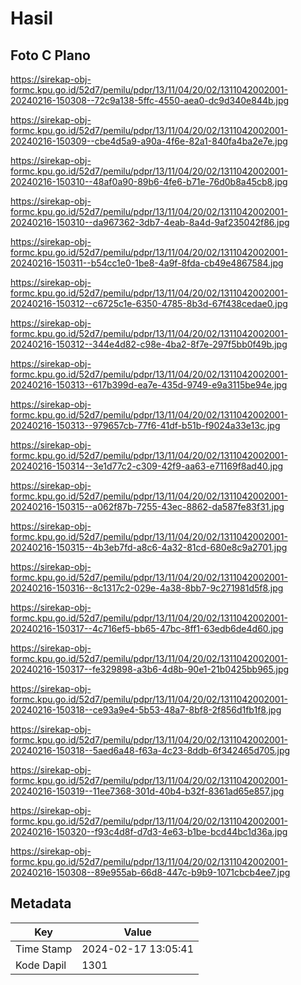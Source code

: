 # Hasil

## Foto C Plano

https://sirekap-obj-formc.kpu.go.id/52d7/pemilu/pdpr/13/11/04/20/02/1311042002001-20240216-150308--72c9a138-5ffc-4550-aea0-dc9d340e844b.jpg

https://sirekap-obj-formc.kpu.go.id/52d7/pemilu/pdpr/13/11/04/20/02/1311042002001-20240216-150309--cbe4d5a9-a90a-4f6e-82a1-840fa4ba2e7e.jpg

https://sirekap-obj-formc.kpu.go.id/52d7/pemilu/pdpr/13/11/04/20/02/1311042002001-20240216-150310--48af0a90-89b6-4fe6-b71e-76d0b8a45cb8.jpg

https://sirekap-obj-formc.kpu.go.id/52d7/pemilu/pdpr/13/11/04/20/02/1311042002001-20240216-150310--da967362-3db7-4eab-8a4d-9af235042f86.jpg

https://sirekap-obj-formc.kpu.go.id/52d7/pemilu/pdpr/13/11/04/20/02/1311042002001-20240216-150311--b54cc1e0-1be8-4a9f-8fda-cb49e4867584.jpg

https://sirekap-obj-formc.kpu.go.id/52d7/pemilu/pdpr/13/11/04/20/02/1311042002001-20240216-150312--c6725c1e-6350-4785-8b3d-67f438cedae0.jpg

https://sirekap-obj-formc.kpu.go.id/52d7/pemilu/pdpr/13/11/04/20/02/1311042002001-20240216-150312--344e4d82-c98e-4ba2-8f7e-297f5bb0f49b.jpg

https://sirekap-obj-formc.kpu.go.id/52d7/pemilu/pdpr/13/11/04/20/02/1311042002001-20240216-150313--617b399d-ea7e-435d-9749-e9a3115be94e.jpg

https://sirekap-obj-formc.kpu.go.id/52d7/pemilu/pdpr/13/11/04/20/02/1311042002001-20240216-150313--979657cb-77f6-41df-b51b-f9024a33e13c.jpg

https://sirekap-obj-formc.kpu.go.id/52d7/pemilu/pdpr/13/11/04/20/02/1311042002001-20240216-150314--3e1d77c2-c309-42f9-aa63-e71169f8ad40.jpg

https://sirekap-obj-formc.kpu.go.id/52d7/pemilu/pdpr/13/11/04/20/02/1311042002001-20240216-150315--a062f87b-7255-43ec-8862-da587fe83f31.jpg

https://sirekap-obj-formc.kpu.go.id/52d7/pemilu/pdpr/13/11/04/20/02/1311042002001-20240216-150315--4b3eb7fd-a8c6-4a32-81cd-680e8c9a2701.jpg

https://sirekap-obj-formc.kpu.go.id/52d7/pemilu/pdpr/13/11/04/20/02/1311042002001-20240216-150316--8c1317c2-029e-4a38-8bb7-9c271981d5f8.jpg

https://sirekap-obj-formc.kpu.go.id/52d7/pemilu/pdpr/13/11/04/20/02/1311042002001-20240216-150317--4c716ef5-bb65-47bc-8ff1-63edb6de4d60.jpg

https://sirekap-obj-formc.kpu.go.id/52d7/pemilu/pdpr/13/11/04/20/02/1311042002001-20240216-150317--fe329898-a3b6-4d8b-90e1-21b0425bb965.jpg

https://sirekap-obj-formc.kpu.go.id/52d7/pemilu/pdpr/13/11/04/20/02/1311042002001-20240216-150318--ce93a9e4-5b53-48a7-8bf8-2f856d1fb1f8.jpg

https://sirekap-obj-formc.kpu.go.id/52d7/pemilu/pdpr/13/11/04/20/02/1311042002001-20240216-150318--5aed6a48-f63a-4c23-8ddb-6f342465d705.jpg

https://sirekap-obj-formc.kpu.go.id/52d7/pemilu/pdpr/13/11/04/20/02/1311042002001-20240216-150319--11ee7368-301d-40b4-b32f-8361ad65e857.jpg

https://sirekap-obj-formc.kpu.go.id/52d7/pemilu/pdpr/13/11/04/20/02/1311042002001-20240216-150320--f93c4d8f-d7d3-4e63-b1be-bcd44bc1d36a.jpg

https://sirekap-obj-formc.kpu.go.id/52d7/pemilu/pdpr/13/11/04/20/02/1311042002001-20240216-150308--89e955ab-66d8-447c-b9b9-1071cbcb4ee7.jpg


## Metadata

| Key        | Value               |
| ---------- | ------------------- |
| Time Stamp | 2024-02-17 13:05:41 |
| Kode Dapil | 1301                |



